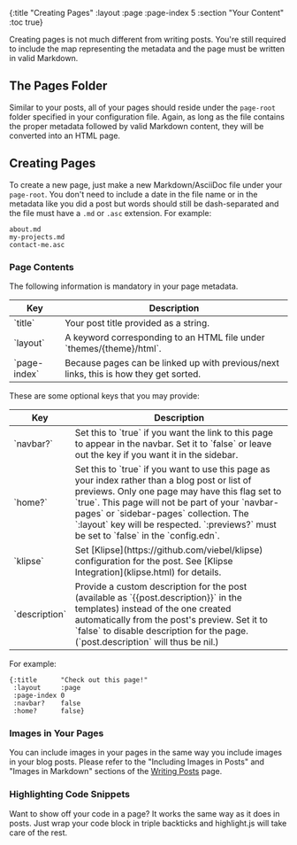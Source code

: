 {:title "Creating Pages"
 :layout :page
 :page-index 5
 :section "Your Content"
 :toc true}

Creating pages is not much different from writing posts. You're still required to include the map representing the metadata and the page must be written in valid Markdown.

## The Pages Folder

Similar to your posts, all of your pages should reside under the `page-root` folder specified in your configuration file. Again, as long as the file contains the proper metadata followed by valid Markdown content, they will be converted into an HTML page.

## Creating Pages

To create a new page, just make a new Markdown/AsciiDoc file under your `page-root`. You don't need to include a date in the file name or in the metadata like you did a post but words should still be dash-separated and the file must have a `.md` or `.asc` extension. For example:

```
about.md
my-projects.md
contact-me.asc
```

### Page Contents

The following information is mandatory in your page metadata.

<table class="table table-bordered">
<thead>
<tr>
<th>Key</th>
<th>Description</th>
</tr>
</thead>
<tbody>
<tr>
<td>`title`</td>
<td>Your post title provided as a string.</td>
</tr>
<tr>
<td>`layout`</td>
<td>A keyword corresponding to an HTML file under `themes/{theme}/html`.</td>
</tr>
<tr>
<td>`page-index`</td>
<td>Because pages can be linked up with previous/next links, this is how they get sorted.</td>
</tr>
</tbody>
</table>

These are some optional keys that you may provide:

<table class="table table-bordered">
<thead>
<tr>
<th>Key</th>
<th>Description</th>
</tr>
</thead>
<tbody>
<tr>
<td>`navbar?`</td>
<td>Set this to `true` if you want the link to this page to appear in the navbar. Set it to `false` or leave out the key if you want it in the sidebar.</td>
</tr>
<tr>
<td>`home?`</td>
<td>Set this to `true` if you want to use this page as your index rather than a blog post or list of previews. Only one page may have this flag set to `true`. This page will not be part of your `navbar-pages` or `sidebar-pages` collection. The `:layout` key will be respected. `:previews?` must be set to `false` in the `config.edn`.</td>
</tr>
<tr>
<td>`klipse`</td>
<td>Set [Klipse](https://github.com/viebel/klipse) configuration for the post.
See [Klipse Integration](klipse.html) for details.</td>
</tr>
<tr>
<td>`description`</td>
<td>Provide a custom description for the post (available as `{{post.description}}` in the templates) instead of the one created automatically from the post's preview. Set it to `false` to disable description for the page. (`post.description` will thus be nil.)</td>
</tr>
</tbody>
</table>

For example:

```
{:title      "Check out this page!"
 :layout     :page
 :page-index 0
 :navbar?    false
 :home?      false}
```

### Images in Your Pages

You can include images in your pages in the same way you include images in your blog posts. Please refer to the "Including Images in Posts" and "Images in Markdown" sections of the [Writing Posts](/docs/writing-posts.html) page.

### Highlighting Code Snippets

Want to show off your code in a page? It works the same way as it does in posts. Just wrap your code block in triple backticks and highlight.js will take care of the rest.
